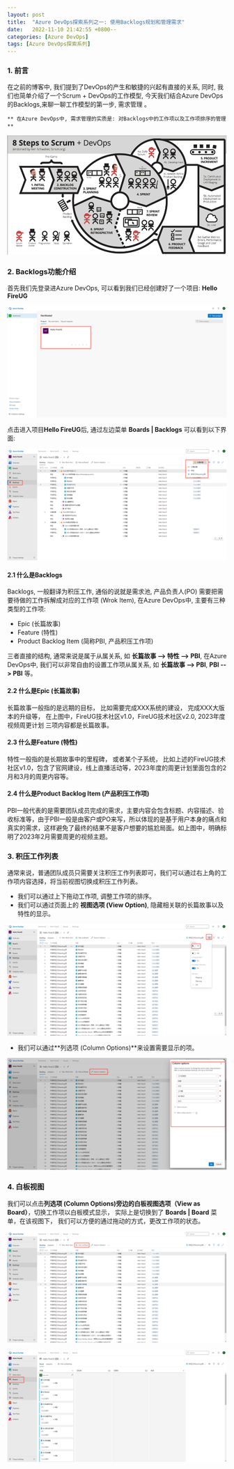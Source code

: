 ```yaml
---
layout: post
title:  "Azure DevOps探索系列之一: 使用Backlogs规划和管理需求"
date:   2022-11-10 21:42:55 +0800--
categories: [Azure DevOps]
tags: [Azure DevOps探索系列]  
---
```


### 1. 前言

在之前的博客中, 我们提到了DevOps的产生和敏捷的兴起有直接的关系, 同时, 我们也简单介绍了一个Scrum + DevOps的工作模型, 今天我们结合Azure DevOps的Backlogs,来聊一聊工作模型的第一步, 需求管理 。

` ** 在Azure DevOps中, 需求管理的实质是: 对Backlogs中的工作项以及工作项排序的管理** `

![Scrum + DevOps](/assets/imgs/DevOps03.png)

### 2. Backlogs功能介绍

首先我们先登录进Azure DevOps, 可以看到我们已经创建好了一个项目: **Hello FireUG**

![HomePage](/assets/imgs/ADT01-02.png)

点击进入项目**Hello FireUG**后, 通过左边菜单 **Boards | Backlogs** 可以看到以下界面:

![Backlogs](/assets/imgs/ADT01-01.png)

#### 2.1 什么是Backlogs

Backlogs, 一般翻译为积压工作, 通俗的说就是需求池, 产品负责人(PO) 需要把需要待做的工作拆解成对应的工作项 (Wrok Item), 在Azure DevOps中, 主要有三种类型的工作项:

- Epic (长篇故事)
- Feature (特性)
- Product Backlog Item (简称PBI, 产品积压工作项)

三者直接的结构, 通常来说是属于从属关系, 如 **长篇故事 --> 特性 --> PBI**, 在Azure DevOps中, 我们可以非常自由的设置工作项从属关系, 如 **长篇故事 --> PBI**, **PBI --> PBI** 等。

#### 2.2 什么是Epic (长篇故事)

长篇故事一般指的是远期的目标， 比如需要完成XXX系统的建设， 完成XXX大版本的升级等， 在上图中，FireUG技术社区v1.0，FireUG技术社区v2.0, 2023年度视频周更计划 三项内容都是长篇故事。

#### 2.3 什么是Feature (特性)

特性一般指的是长期故事中的里程碑， 或者某个子系统， 比如上述的FireUG技术社区v1.0，包含了官网建设，线上直播活动等，2023年度的周更计划里面包含的2月和3月的周更内容等。

#### 2.4 什么是Product Backlog Item (产品积压工作项)

PBI一般代表的是需要团队成员完成的需求，主要内容会包含标题、内容描述、验收标准等，由于PBI一般是由客户或PO来写，所以体现的是基于用户本身的痛点和真实的需求，这样避免了最终的结果不是客户想要的尴尬局面。如上图中，明确标明了2023年2月需要周更的视频主题。

### 3. 积压工作列表

通常来说，普通团队成员只需要关注积压工作列表即可，我们可以通过右上角的工作项内容选择，将当前视图切换成积压工作列表。

- 我们可以通过上下拖动工作项, 调整工作项的排序。
- 我们可以通过页面上的 **视图选项 (View Option)**, 隐藏相关联的长篇故事以及特性的显示。

![PBI-List](/assets/imgs/ADT01-03.png)

- 我们可以通过**列选项 (Column Options)**来设置需要显示的项。

![PBI-List](/assets/imgs/ADT01-04.png)

### 4. 白板视图

我们可以点击**列选项 (Column Options)**旁边的**白板视图选项（View as Board）**，切换工作项以白板模式显示， 实际上是切换到了 **Boards | Board** 菜单，在该视图下， 我们可以方便的通过拖动的方式，更改工作项的状态。

![PBI-List](/assets/imgs/ADT01-05.png)

![PBI-List](/assets/imgs/ADT01-06.png)

